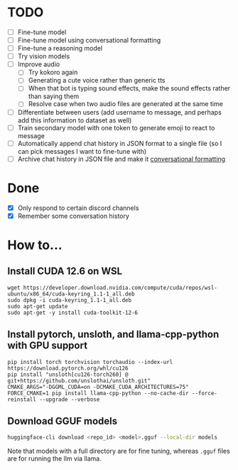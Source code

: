 # TODO

- [ ] Fine-tune model
- [ ] Fine-tune model using conversational formatting
- [ ] Fine-tune a reasoning model
- [ ] Try vision models
- [ ] Improve audio
    - [ ] Try kokoro again
    - [ ] Generating a cute voice rather than generic tts
    - [ ] When that bot is typing sound effects, make the sound effects rather than saying them
    - [ ] Resolve case when two audio files are generated at the same time
- [ ] Differentiate between users (add username to message, and perhaps add this information to dataset as well)
- [ ] Train secondary model with one token to generate emoji to react to message
- [ ] Automatically append chat history in JSON format to a single file (so I can pick messages I want to fine-tune with)
- [ ] Archive chat history in JSON file and make it [conversational formatting](https://huggingface.co/docs/trl/en/sft_trainer#dataset-format-support)

# Done

- [x] Only respond to certain discord channels
- [x] Remember some conversation history

# How to...

## Install CUDA 12.6 on WSL

```
wget https://developer.download.nvidia.com/compute/cuda/repos/wsl-ubuntu/x86_64/cuda-keyring_1.1-1_all.deb
sudo dpkg -i cuda-keyring_1.1-1_all.deb
sudo apt-get update
sudo apt-get -y install cuda-toolkit-12-6
```

## Install pytorch, unsloth, and llama-cpp-python with GPU support

```
pip install torch torchvision torchaudio --index-url https://download.pytorch.org/whl/cu126
pip install "unsloth[cu126-torch260] @ git+https://github.com/unslothai/unsloth.git"
CMAKE_ARGS="-DGGML_CUDA=on -DCMAKE_CUDA_ARCHITECTURES=75" FORCE_CMAKE=1 pip install llama-cpp-python --no-cache-dir --force-reinstall --upgrade --verbose
```

## Download GGUF models

```bash
huggingface-cli download <repo_id> <model>.gguf --local-dir models
```

Note that models with a full directory are for fine tuning, whereas `.gguf` files are for running the llm via llama.
